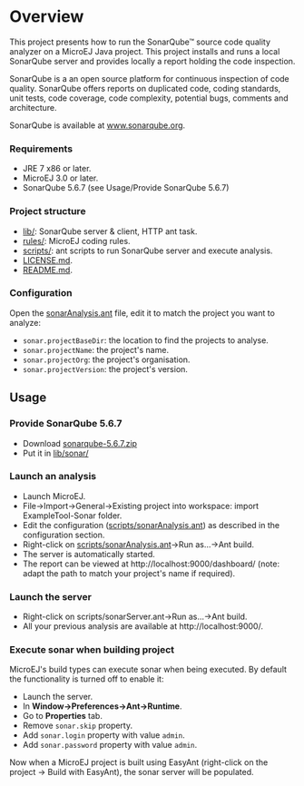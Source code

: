 # Overview
This project presents how to run the SonarQube™ source code quality analyzer on a MicroEJ Java project.
This project installs and runs a local SonarQube server and provides locally a report holding the code inspection.

SonarQube is a an open source platform for continuous inspection of code quality. SonarQube offers reports on duplicated code, coding standards, unit tests, code coverage, code complexity, potential bugs, comments and architecture.

SonarQube is available at www.sonarqube.org.

### Requirements
- JRE 7 x86 or later.
- MicroEJ 3.0 or later.
- SonarQube 5.6.7 (see Usage/Provide SonarQube 5.6.7)

### Project structure
- [lib/](lib): SonarQube server & client, HTTP ant task.
- [rules/](rules): MicroEJ coding rules.
- [scripts/](scripts): ant scripts to run SonarQube server and execute analysis.
- [LICENSE.md](LICENSE.md).
- [README.md](README.md).

### Configuration
Open the [sonarAnalysis.ant](scripts/sonarAnalysis.ant) file, edit it to match the project you want to analyze:
- `sonar.projectBaseDir`: the location to find the projects to analyse.
- `sonar.projectName`: the project's name.
- `sonar.projectOrg`: the project's organisation.
- `sonar.projectVersion`: the project's version.

## Usage
### Provide SonarQube 5.6.7
- Download [sonarqube-5.6.7.zip](https://binaries.sonarsource.com/Distribution/sonarqube/sonarqube-5.6.7.zip)
- Put it in [lib/sonar/](lib/sonar)

### Launch an analysis
- Launch MicroEJ.
- File->Import->General->Existing project into workspace: import ExampleTool-Sonar folder.
- Edit the configuration ([scripts/sonarAnalysis.ant](scripts/sonarAnalysis.ant)) as described in the configuration section.
- Right-click on [scripts/sonarAnalysis.ant](scripts/sonarAnalysis.ant)->Run as…->Ant build.
- The server is automatically started.
- The report can be viewed at http://localhost:9000/dashboard/ (note: adapt the path to match your project's name if required).

### Launch the server
- Right-click on scripts/sonarServer.ant->Run as…->Ant build.
- All your previous analysis are available at http://localhost:9000/.

### Execute sonar when building project
MicroEJ's build types can execute sonar when being executed. By default the functionality is turned off to enable it:
- Launch the server.
- In **Window->Preferences->Ant->Runtime**.
- Go to **Properties** tab.
- Remove `sonar.skip` property.
- Add `sonar.login` property with value `admin`.
- Add `sonar.password` property with value `admin`.

Now when a MicroEJ project is built using EasyAnt (right-click on the project -> Build with EasyAnt), the sonar server will be populated.


<!--
	Markdown

	Copyright 2015-2019 IS2T. All rights reserved.
	IS2T PROPRIETARY. Use is subject to license terms.
-->
